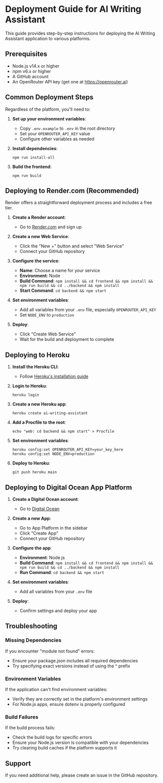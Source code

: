 # Deployment Guide for AI Writing Assistant

This guide provides step-by-step instructions for deploying the AI Writing Assistant application to various platforms.

## Prerequisites

- Node.js v14.x or higher
- npm v6.x or higher
- A GitHub account
- An OpenRouter API key (get one at https://openrouter.ai)

## Common Deployment Steps

Regardless of the platform, you'll need to:

1. **Set up your environment variables**:
   - Copy `.env.example` to `.env` in the root directory
   - Set your `OPENROUTER_API_KEY` value
   - Configure other variables as needed

2. **Install dependencies**:
   ```
   npm run install-all
   ```

3. **Build the frontend**:
   ```
   npm run build
   ```

## Deploying to Render.com (Recommended)

Render offers a straightforward deployment process and includes a free tier.

1. **Create a Render account**:
   - Go to [Render.com](https://render.com/) and sign up

2. **Create a new Web Service**:
   - Click the "New +" button and select "Web Service"
   - Connect your GitHub repository

3. **Configure the service**:
   - **Name**: Choose a name for your service
   - **Environment**: Node
   - **Build Command**: `npm install && cd frontend && npm install && npm run build && cd ../backend && npm install`
   - **Start Command**: `cd backend && npm start`

4. **Set environment variables**:
   - Add all variables from your `.env` file, especially `OPENROUTER_API_KEY`
   - Set `NODE_ENV` to `production`

5. **Deploy**:
   - Click "Create Web Service"
   - Wait for the build and deployment to complete

## Deploying to Heroku

1. **Install the Heroku CLI**:
   - Follow [Heroku's installation guide](https://devcenter.heroku.com/articles/heroku-cli)

2. **Login to Heroku**:
   ```
   heroku login
   ```

3. **Create a new Heroku app**:
   ```
   heroku create ai-writing-assistant
   ```

4. **Add a Procfile to the root**:
   ```
   echo "web: cd backend && npm start" > Procfile
   ```

5. **Set environment variables**:
   ```
   heroku config:set OPENROUTER_API_KEY=your_key_here
   heroku config:set NODE_ENV=production
   ```

6. **Deploy to Heroku**:
   ```
   git push heroku main
   ```

## Deploying to Digital Ocean App Platform

1. **Create a Digital Ocean account**:
   - Go to [Digital Ocean](https://www.digitalocean.com/)

2. **Create a new App**:
   - Go to App Platform in the sidebar
   - Click "Create App"
   - Connect your GitHub repository

3. **Configure the app**:
   - **Environment**: Node.js
   - **Build Command**: `npm install && cd frontend && npm install && npm run build && cd ../backend && npm install`
   - **Run Command**: `cd backend && npm start`

4. **Set environment variables**:
   - Add all variables from your `.env` file

5. **Deploy**:
   - Confirm settings and deploy your app

## Troubleshooting

### Missing Dependencies
If you encounter "module not found" errors:
- Ensure your package.json includes all required dependencies
- Try specifying exact versions instead of using the ^ prefix

### Environment Variables
If the application can't find environment variables:
- Verify they are correctly set in the platform's environment settings
- For Node.js apps, ensure dotenv is properly configured

### Build Failures
If the build process fails:
- Check the build logs for specific errors
- Ensure your Node.js version is compatible with your dependencies
- Try clearing build caches if the platform supports it

## Support

If you need additional help, please create an issue in the GitHub repository. 